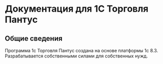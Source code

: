 # Документация для 1С Торговля Пантус

## Общие сведения

Программа 1с Торговля Пантус создана на основе платформы 1с 8.3. Разрабатывается собственными силами для собственных нужд.
